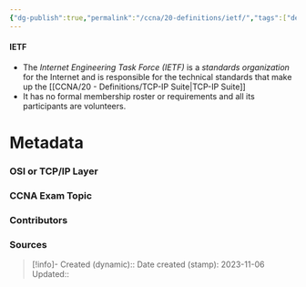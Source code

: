 ```yaml
---
{"dg-publish":true,"permalink":"/ccna/20-definitions/ietf/","tags":["defs_ccna"]}
---
```


#### IETF
- The *Internet Engineering Task Force (IETF)* is a *standards organization* for the Internet and is responsible for the technical standards that make up the [[CCNA/20 - Definitions/TCP-IP Suite\|TCP-IP Suite]]
- It has no formal membership roster or requirements and all its participants are volunteers.

# Metadata
### OSI or TCP/IP Layer

### CCNA Exam Topic

### Contributors

### Sources



> [!info]- Created (dynamic):: 
> Date created (stamp): 2023-11-06
> Updated:: 


